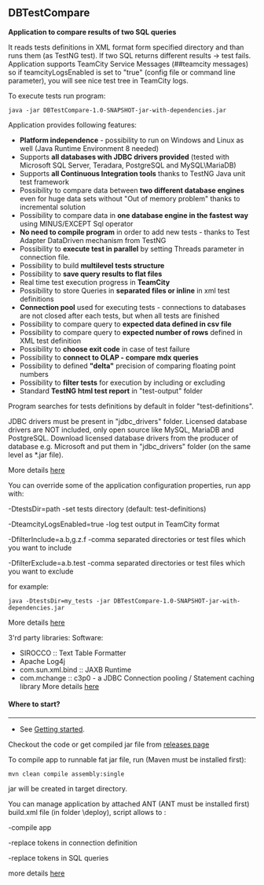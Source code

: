 ## DBTestCompare

**Application to compare results of two SQL queries** 

It reads tests definitions in XML format form specified directory and than runs them (as TestNG test). 
If two SQL returns different results -> test fails. 
Application supports TeamCity Service Messages (##teamcity messages) so if teamcityLogsEnabled is set to "true" (config file or command line parameter), you will see nice test tree in TeamCity logs.

To execute tests run program:

```
java -jar DBTestCompare-1.0-SNAPSHOT-jar-with-dependencies.jar
```

Application provides following features:
- **Platform independence** - possibility to run on Windows and Linux as well (Java Runtime Environment 8 needed)
- Supports **all databases with JDBC drivers provided** (tested with Microsoft SQL Server, Teradara, PostgreSQL and MySQL\MariaDB)
- Supports **all Continuous Integration tools** thanks to TestNG Java unit test framework
- Possibility to compare data between **two different database engines** even for huge data sets 
without "Out of memory problem" thanks to incremental solution
- Possibility to compare data in **one database engine in the fastest way** using MINUS/EXCEPT Sql operator
- **No need to compile program** in order to add new tests - thanks to Test Adapter DataDriven mechanism from TestNG 
- Possibility to **execute test in parallel** by setting Threads parameter in connection file.
- Possibility to build **multilevel tests structure**
- Possibility to **save query results to flat files**
- Real time test execution progress in **TeamCity**
- Possibility to store Queries in **separated files or inline** in xml test definitions
- **Connection pool** used for executing tests - connections to databases are not closed 
after each tests, but when all tests are finished
- Possibility to compare query to **expected data defined in csv file**
- Possibility to compare query to **expected number of rows** defined in XML test definition
- Possibility to **choose exit code** in case  of test failure
- Possibility to **connect to OLAP - compare mdx queries**
- Possibility to defined **"delta"** precision of comparing floating point numbers
- Possibility to **filter tests** for execution by including or excluding
- Standard **TestNG html test report** in "test-output" folder

Program searches for tests definitions by default in folder "test-definitions".

JDBC drivers must be present in "jdbc_drivers" folder.
Licensed database drivers are NOT included, only open source like MySQL, MariaDB and PostgreSQL. 
Download licensed database drivers from the producer of database e.g. Microsoft and put them in "jdbc_drivers" folder (on the same level as *.jar file). 

More details [here](https://github.com/ObjectivityBSS/DBTestCompare/wiki/Deploying-licensed-jdbc-drivers-(not-open-source))

You can override some of the application configuration properties, run app with:

 -DtestsDir=path             -set tests directory (default: test-definitions)
 
 -DteamcityLogsEnabled=true  -log test output in TeamCity format
 
 -DfilterInclude=a.b,g.z.f   -comma separated directories or test files which you want to include
 
 -DfilterExclude=a.b.test    -comma separated directories or test files which you want to exclude

for example:

```
java -DtestsDir=my_tests -jar DBTestCompare-1.0-SNAPSHOT-jar-with-dependencies.jar
```
More details [here](https://github.com/ObjectivityBSS/DBTestCompare/wiki/Filtering-tests-for-execution-by-including-or-excluding)

3'rd party libraries:
Software:
- SIROCCO :: Text Table Formatter
- Apache Log4j
- com.sun.xml.bind :: JAXB Runtime
- com.mchange :: c3p0 - a JDBC Connection pooling / Statement caching library
More details [here](https://github.com/ObjectivityBSS/DBTestCompare/blob/master/LICENSE-3RD-PARTY)

#### Where to start?
-------------
- See [Getting started](https://github.com/ObjectivityBSS/DBTestCompare/wiki/Getting-started).

Checkout the code or get compiled jar file from [releases page](https://github.com/ObjectivityBSS/DBTestCompare/releases)

To compile app to runnable fat jar file, run (Maven must be installed first):
```
mvn clean compile assembly:single
```
jar will be created in target directory.

You can manage application by attached ANT (ANT must be installed first) build.xml file (in folder \deploy), script allows to :

-compile app

-replace tokens in connection definition  

-replace tokens in SQL queries

more details [here](https://github.com/ObjectivityBSS/DBTestCompare/wiki/Compiling,-replacing-tokens-in-connection-definition-,-replacing-tokens-in-SQL-queries)
